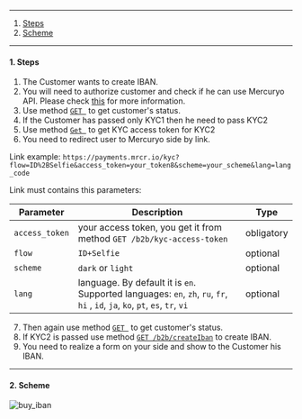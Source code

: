***

1. [Steps](README.md/#1-steps)
2. [Scheme](README.md/#2-scheme)

***

<a name="steps"></a>
#### 1. Steps

1. The Customer wants to create IBAN.
2. You will need to authorize customer and check if he can use Mercuryo API. Please check [this](https://github.com/mercuryoio/Commercial-API/blob/master/Login/README.md) for more information.
3. Use method [`GET `]() to get customer's status.
4. If the Customer has passed only KYC1 then he need to pass KYC2
5. Use method [`Get `]() to get KYC access token for KYC2
6. You need to redirect user to Mercuryo side by link.

Link example: `https://payments.mrcr.io/kyc?flow=ID%2BSelfie&access_token=your_token8&scheme=your_scheme&lang=lang_code`

Link must contains this parameters:

| Parameter  |  Description  | Type |
| ------------- | -------------  | -------------  |
| `access_token` | your access token, you get it from method `GET /b2b/kyc-access-token` | obligatory |
| `flow` |  `ID+Selfie`  | optional |
| `scheme` | `dark` or `light` | optional |
| `lang` | language. By default it is `en`. Supported languages: `en`, `zh`, `ru`, `fr`, `hi` , `id`, `ja`, `ko`, `pt`, `es`, `tr`, `vi`  | optional |
7. Then again use method [`GET `]() to get customer's status. 
8. If KYC2 is passed use method [`GET /b2b/createIban`]() to create IBAN.
9. You need to realize a form on your side and show to the Customer his IBAN. 

***

#### 2. Scheme

![buy_iban](https://github.com/mercuryoio/Commercial-API/blob/master/9%20IBAN%20Create/IBAN%20create.png)
